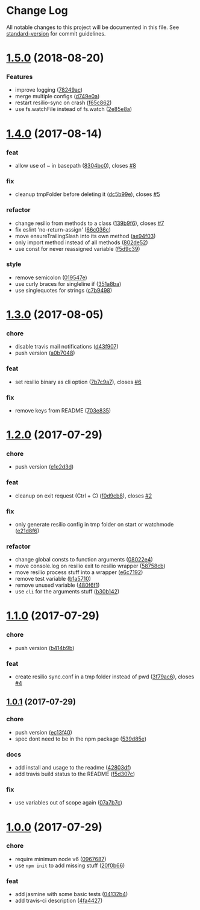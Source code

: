 # Change Log

All notable changes to this project will be documented in this file. See [standard-version](https://github.com/conventional-changelog/standard-version) for commit guidelines.

<a name="1.5.0"></a>
# [1.5.0](https://github.com/edjopato/resilio-sync-watch-config/compare/v1.4.0...v1.5.0) (2018-08-20)


### Features

* improve logging ([78249ac](https://github.com/edjopato/resilio-sync-watch-config/commit/78249ac))
* merge multiple configs ([d749e0a](https://github.com/edjopato/resilio-sync-watch-config/commit/d749e0a))
* restart resilio-sync on crash ([f65c862](https://github.com/edjopato/resilio-sync-watch-config/commit/f65c862))
* use fs.watchFile instead of fs.watch ([2e85e8a](https://github.com/edjopato/resilio-sync-watch-config/commit/2e85e8a))



<a name="1.4.0"></a>
# [1.4.0](https://github.com/edjopato/resilio-sync-watch-config/compare/v1.3.0...v1.4.0) (2017-08-14)


### feat

* allow use of ~ in basepath ([8304bc0](https://github.com/edjopato/resilio-sync-watch-config/commit/8304bc0)), closes [#8](https://github.com/edjopato/resilio-sync-watch-config/issues/8)

### fix

* cleanup tmpFolder before deleting it ([dc5b99e](https://github.com/edjopato/resilio-sync-watch-config/commit/dc5b99e)), closes [#5](https://github.com/edjopato/resilio-sync-watch-config/issues/5)

### refactor

* change resilio from methods to a class ([139b9f6](https://github.com/edjopato/resilio-sync-watch-config/commit/139b9f6)), closes [#7](https://github.com/edjopato/resilio-sync-watch-config/issues/7)
* fix eslint 'no-return-assign' ([66c036c](https://github.com/edjopato/resilio-sync-watch-config/commit/66c036c))
* move ensureTrailingSlash into its own method ([ae94f03](https://github.com/edjopato/resilio-sync-watch-config/commit/ae94f03))
* only import method instead of all methods ([802de52](https://github.com/edjopato/resilio-sync-watch-config/commit/802de52))
* use const for never reassigned variable ([f5d9c39](https://github.com/edjopato/resilio-sync-watch-config/commit/f5d9c39))

### style

* remove semicolon ([019547e](https://github.com/edjopato/resilio-sync-watch-config/commit/019547e))
* use curly braces for singleline if ([351a8ba](https://github.com/edjopato/resilio-sync-watch-config/commit/351a8ba))
* use singlequotes for strings ([c7b9498](https://github.com/edjopato/resilio-sync-watch-config/commit/c7b9498))



<a name="1.3.0"></a>
# [1.3.0](https://github.com/edjopato/resilio-sync-watch-config/compare/v1.2.0...v1.3.0) (2017-08-05)


### chore

* disable travis mail notifications ([d43f907](https://github.com/edjopato/resilio-sync-watch-config/commit/d43f907))
* push version ([a0b7048](https://github.com/edjopato/resilio-sync-watch-config/commit/a0b7048))

### feat

* set resilio binary as cli option ([7b7c9a7](https://github.com/edjopato/resilio-sync-watch-config/commit/7b7c9a7)), closes [#6](https://github.com/edjopato/resilio-sync-watch-config/issues/6)

### fix

* remove keys from README ([703e835](https://github.com/edjopato/resilio-sync-watch-config/commit/703e835))



<a name="1.2.0"></a>
# [1.2.0](https://github.com/edjopato/resilio-sync-watch-config/compare/v1.1.0...v1.2.0) (2017-07-29)


### chore

* push version ([e1e2d3d](https://github.com/edjopato/resilio-sync-watch-config/commit/e1e2d3d))

### feat

* cleanup on exit request (Ctrl + C) ([f0d9cb8](https://github.com/edjopato/resilio-sync-watch-config/commit/f0d9cb8)), closes [#2](https://github.com/edjopato/resilio-sync-watch-config/issues/2)

### fix

* only generate resilio config in tmp folder on start or watchmode ([e21d8f6](https://github.com/edjopato/resilio-sync-watch-config/commit/e21d8f6))

### refactor

* change global consts to function arguments ([08022e4](https://github.com/edjopato/resilio-sync-watch-config/commit/08022e4))
* move console.log on resilio exit to resilio wrapper ([58758cb](https://github.com/edjopato/resilio-sync-watch-config/commit/58758cb))
* move resilio process stuff into a wrapper ([e6c7192](https://github.com/edjopato/resilio-sync-watch-config/commit/e6c7192))
* remove test variable ([b1a5710](https://github.com/edjopato/resilio-sync-watch-config/commit/b1a5710))
* remove unused variable ([480f6f1](https://github.com/edjopato/resilio-sync-watch-config/commit/480f6f1))
* use `cli` for the arguments stuff ([b30b142](https://github.com/edjopato/resilio-sync-watch-config/commit/b30b142))



<a name="1.1.0"></a>
# [1.1.0](https://github.com/edjopato/resilio-sync-watch-config/compare/v1.0.1...v1.1.0) (2017-07-29)


### chore

* push version ([b414b9b](https://github.com/edjopato/resilio-sync-watch-config/commit/b414b9b))

### feat

* create resilio sync.conf in a tmp folder instead of pwd ([3f79ac6](https://github.com/edjopato/resilio-sync-watch-config/commit/3f79ac6)), closes [#4](https://github.com/edjopato/resilio-sync-watch-config/issues/4)



<a name="1.0.1"></a>
## [1.0.1](https://github.com/edjopato/resilio-sync-watch-config/compare/v1.0.0...v1.0.1) (2017-07-29)


### chore

* push version ([ec13f40](https://github.com/edjopato/resilio-sync-watch-config/commit/ec13f40))
* spec dont need to be in the npm package ([539d85e](https://github.com/edjopato/resilio-sync-watch-config/commit/539d85e))

### docs

* add install and usage to the readme ([42803df](https://github.com/edjopato/resilio-sync-watch-config/commit/42803df))
* add travis build status to the README ([f5d307c](https://github.com/edjopato/resilio-sync-watch-config/commit/f5d307c))

### fix

* use variables out of scope again ([07a7b7c](https://github.com/edjopato/resilio-sync-watch-config/commit/07a7b7c))



<a name="1.0.0"></a>
# [1.0.0](https://github.com/edjopato/resilio-sync-watch-config/compare/04132b4...v1.0.0) (2017-07-29)


### chore

* require minimum node v6 ([0967687](https://github.com/edjopato/resilio-sync-watch-config/commit/0967687))
* use `npm init` to add missing stuff ([20f0b66](https://github.com/edjopato/resilio-sync-watch-config/commit/20f0b66))

### feat

* add jasmine with some basic tests ([04132b4](https://github.com/edjopato/resilio-sync-watch-config/commit/04132b4))
* add travis-ci description ([4fa4427](https://github.com/edjopato/resilio-sync-watch-config/commit/4fa4427))
